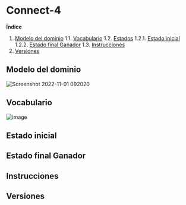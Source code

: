 # Connect-4

**Índice** 
1. [Modelo del dominio](#Modelo-del-dominio)
1.1. [Vocabulario](#Vocabulario)
1.2. [Estados](#Estados)
1.2.1. [Estado inicial](#Estado-inicial)
1.2.2. [Estado final Ganador](#Estado-final-Ganador)
1.3. [Instrucciones](#Instrucciones)
2. [Versiones](#Versiones)

## Modelo del dominio

![Screenshot 2022-11-01 092020](https://user-images.githubusercontent.com/46433173/199242919-550c3616-9585-472f-b9b2-d4af46882528.png)

## Vocabulario

![image](https://user-images.githubusercontent.com/46433173/199251331-af761325-ccc6-4ddd-818b-453f491f779d.png)

## Estado inicial

## Estado final Ganador

## Instrucciones

## Versiones
